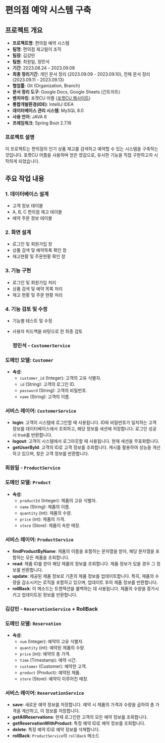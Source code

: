 # 편의점 예약 시스템 구축

## 프로젝트 개요
- **프로젝트명**: 편의점 예약 시스템
- **팀명**: 편의점 재고털이 조직
- **팀장**: 김강민
- **팀원**: 최원일, 정민석
- **기간**: 2023.08.24 - 2023.09.08
- **최종 정리기간**: 개인 문서 정리 (2023.09.09 - 2023.09.10), 전체 문서 정리 (2023.09.11 - 2023.09.13)
- **협업툴**: Git (Organization, Branch)
- **문서 정리 도구**: Google Docs, Google Sheets (간트차트)
- **벤치마킹**: 포켓CU 어플 ([포켓CU 웹사이트](https://www.pocketcu.co.kr/))
- **통합개발환경(IDE)**: IntelliJ IDEA
- **데이터베이스 관리 시스템**: MySQL 8.0
- **사용 언어**: JAVA 8
- **프레임워크**: Spring Boot 2.7.16

### 프로젝트 설명
이 프로젝트는 편의점의 인기 상품 재고를 검색하고 예약할 수 있는 시스템을 구축하는 것입니다. 포켓CU 어플을 사용하며 얻은 영감으로, 유사한 기능을 직접 구현하고자 시작하게 되었습니다.

## 주요 작업 내용

### 1. 데이터베이스 설계
- 고객 정보 테이블
- A, B, C 편의점 재고 테이블
- 예약 주문 정보 테이블

### 2. 화면 설계
- 로그인 및 회원가입 창
- 상품 검색 및 예약목록 확인 창
- 재고현황 및 주문현황 확인 창

### 3. 기능 구현
- 로그인 및 회원가입 처리
- 상품 검색 및 예약 목록 처리
- 재고 현황 및 주문 현황 처리

### 4. 기능 검토 및 수정
- 기능별 테스트 및 수정
- 사용자 피드백을 바탕으로 한 최종 검토

  ### 정민석 - `CustomerService`

### 도메인 모델: `Customer`

- **속성**:
    - `customer_id` (Integer): 고객의 고유 식별자.
    - `id` (String): 고객의 로그인 ID.
    - `password` (String): 고객의 비밀번호.
    - `name` (String): 고객의 이름.

### 서비스 레이어: `CustomerService`

- **login**: 고객이 시스템에 로그인할 때 사용됩니다. ID와 비밀번호가 일치하는 고객 정보를 데이터베이스에서 조회하고, 해당 정보를 세션에 저장합니다. 로그인 성공 시 true를 반환합니다.
- **logout**: 고객이 시스템에서 로그아웃할 때 사용됩니다. 현재 세션을 무효화합니다.
- **getUserById**: 고객의 ID로 고객 정보를 조회합니다. 캐시를 활용하여 성능을 개선하고 있으며, 찾은 고객 정보를 반환합니다.

### 최원일 - `ProductService`

### 도메인 모델: `Product`

- **속성**:
    - `productId` (Integer): 제품의 고유 식별자.
    - `name` (String): 제품의 이름.
    - `quantity` (int): 제품의 수량.
    - `price` (int): 제품의 가격.
    - `store` (Store): 제품이 속한 매장.

### 서비스 레이어: `ProductService`

- **findProductByName**: 제품의 이름을 포함하는 문자열을 받아, 해당 문자열을 포함하는 모든 제품을 조회합니다.
- **read**: 제품 ID를 받아 해당 제품의 정보를 조회합니다. 제품 정보가 있을 경우 그 정보를 반환합니다.
- **update**: 제공된 제품 정보로 기존의 제품 정보를 업데이트합니다. 특히, 제품의 수량을 감소시키는 로직을 포함하고 있으며, 업데이트 후의 제품 정보를 반환합니다.
- **rollBack**: 이 메소드는 트랜잭션을 롤백하는 데 사용됩니다. 제품의 수량을 증가시키고 업데이트된 정보를 반환합니다.

### 김강민 - `ReservationService` + RollBack

### 도메인 모델: `Reservation`

- **속성**:
    - `num` (Integer): 예약의 고유 식별자.
    - `quantity` (int): 예약된 제품의 수량.
    - `price` (int): 예약의 총 가격.
    - `time` (Timestamp): 예약 시간.
    - `customer` (Customer): 예약한 고객.
    - `product` (Product): 예약된 제품.
    - `store` (Store): 예약이 이루어진 매장.

### 서비스 레이어: `ReservationService`

- **save**: 새로운 예약 정보를 저장합니다. 예약 시 제품의 가격과 수량을 곱하여 총 가격을 계산하고, 이 정보를 저장합니다.
- **getAllReservations**: 현재 로그인한 고객의 모든 예약 정보를 조회합니다.
- **getReservationWithProduct**: 특정 예약 ID로 예약 정보를 조회합니다.
- **delete**: 특정 예약 ID로 예약 정보를 삭제합니다.
- **rollBack**: `ProductService`의 `rollBack` 메소드
